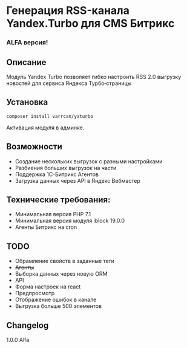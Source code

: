 # Генерация RSS-канала Yandex.Turbo для CMS Битрикс

### ALFA версия!

## Описание
Модуль Yandex Turbo позволяет гибко настроить RSS 2.0 выгрузку новостей для сервиса Яндекса Турбо‑страницы

## Установка
```shell script
composer install varrcan/yaturbo
```
Активация модуля в админке.

## Возможности
- Создание нескольких выгрузок с разными настройками
- Разбиения больших выгрузок на части
- Поддержка 1С-Битрикс Агентов
- Загрузка данных через API в Яндекс Вебмастер

## Технические требования:
- Минимальная версия PHP 7.1
- Минимальная версия модуля iblock 19.0.0
- Агенты Битрикс на cron

## TODO
- Обрамление свойств в заданные теги
- ~~Агенты~~
- Выборка данных через новую ORM
- API
- Форма настроек на react
- Предпросмотр
- Отображение ошибок в канале
- Выгрузка больше 500 элементов


## Changelog
1.0.0 Alfa
